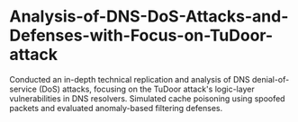 # Analysis-of-DNS-DoS-Attacks-and-Defenses-with-Focus-on-TuDoor-attack
Conducted an in-depth technical replication and analysis of DNS denial-of-service (DoS) attacks, focusing on the TuDoor attack's logic-layer vulnerabilities in DNS resolvers. Simulated cache poisoning using spoofed packets and evaluated anomaly-based filtering defenses.

